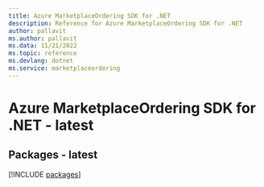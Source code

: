 ```yaml
---
title: Azure MarketplaceOrdering SDK for .NET
description: Reference for Azure MarketplaceOrdering SDK for .NET
author: pallavit
ms.author: pallavit
ms.data: 11/21/2022
ms.topic: reference
ms.devlang: dotnet
ms.service: marketplaceordering
---
```

# Azure MarketplaceOrdering SDK for .NET - latest
## Packages - latest
[!INCLUDE [packages](marketplaceordering-index.md)]